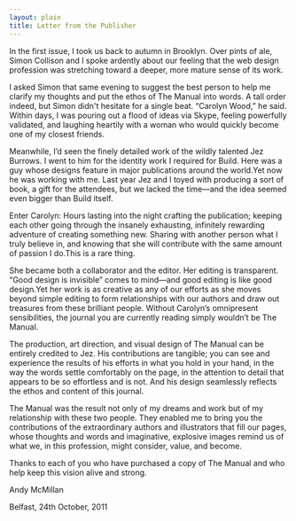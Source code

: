 ```yaml
---
layout: plain
title: Letter from the Publisher
---
```


In the first issue, I took us back to autumn in Brooklyn. Over pints of ale, Simon Collison and I spoke ardently about our feeling that the web design profession was stretching toward a deeper, more mature sense of its work.

I asked Simon that same evening to suggest the best person to help me clarify my thoughts and put the ethos of The Manual into words. A tall order indeed, but Simon didn't hesitate for a single beat. “Carolyn Wood,” he said. Within days, I was pouring out a flood of ideas via Skype, feeling powerfully validated, and laughing heartily with a woman who would quickly become one of my closest friends.

Meanwhile, I’d seen the finely detailed work of the wildly talented Jez Burrows. I went to him for the identity work I required for Build. Here was a guy whose designs feature in major publications around the world.Yet now he was working with me. Last year Jez and I toyed with producing a sort of book, a gift for the attendees, but we lacked the time—and the idea seemed even bigger than Build itself.

Enter Carolyn: Hours lasting into the night crafting the publication; keeping each other going through the insanely exhausting, infinitely rewarding adventure of creating something new. Sharing with another person what I truly believe in, and knowing that she will contribute with the same amount of passion I do.This is a rare thing.

She became both a collaborator and the editor. Her editing is transparent. “Good design is invisible” comes to mind—and good editing is like good design.Yet her work is as creative as any of our efforts as she moves beyond simple editing to form relationships with our authors and draw out treasures from these brilliant people. Without Carolyn’s omnipresent sensibilities, the journal you are currently reading simply wouldn’t be The Manual.

The production, art direction, and visual design of The Manual can be entirely credited to Jez. His contributions are tangible; you can see and experience the results of his efforts in what you hold in your hand, in the way the words settle comfortably on the page, in the attention to detail that appears to be so effortless and is not. And his design seamlessly reflects the ethos and content of this journal.

The Manual was the result not only of my dreams and work but of my relationship with these two people. They enabled me to bring you the contributions of the extraordinary authors and illustrators that fill our pages, whose thoughts and words and imaginative, explosive images remind us of what we, in this profession, might consider, value, and become.

Thanks to each of you who have purchased a copy of The Manual and who help keep this vision alive and strong.

<p class="unindented m-tt">Andy McMillan</p>
<p class="unindented">Belfast, 24th October, 2011</p>
